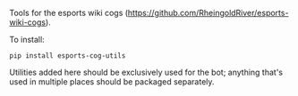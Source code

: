 Tools for the esports wiki cogs (https://github.com/RheingoldRiver/esports-wiki-cogs).

To install:

```pip install esports-cog-utils```

Utilities added here should be exclusively used for the bot; anything that's used in multiple places should be packaged separately.
